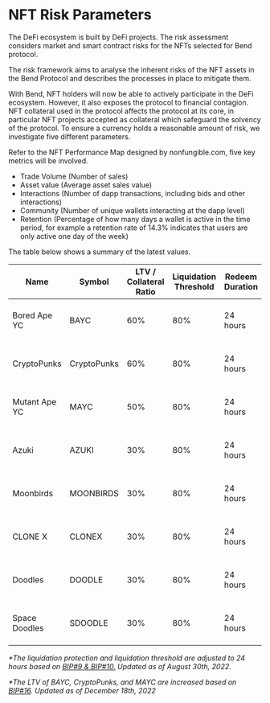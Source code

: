 # NFT Risk Parameters

The DeFi ecosystem is built by DeFi projects. The risk assessment considers market and smart contract risks for the NFTs selected for Bend protocol.

The risk framework aims to analyse the inherent risks of the NFT assets in the Bend Protocol and describes the processes in place to mitigate them.

With Bend, NFT holders will now be able to actively participate in the DeFi ecosystem. However, it also exposes the protocol to financial contagion. NFT collateral used in the protocol affects the protocol at its core, in particular NFT projects accepted as collateral which safeguard the solvency of the protocol. To ensure a currency holds a reasonable amount of risk, we investigate five different parameters.

Refer to the NFT Performance Map designed by nonfungible.com, five key metrics will be involved.

* Trade Volume (Number of sales)
* Asset value (Average asset sales value)
* Interactions (Number of dapp transactions, including bids and other interactions)
* Community (Number of unique wallets interacting at the dapp level)
* Retention (Percentage of how many days a wallet is active in the time period, for example a retention rate of 14.3% indicates that users are only active one day of the week)

The table below shows a summary of the latest values.

| Name           | Symbol      | LTV / Collateral Ratio | Liquidation Threshold | Redeem Duration | Auction Duration | Redeem Fine                       | Redeem Threshold |
| -------------- | ----------- | ---------------------- | --------------------- | --------------- | ---------------- | --------------------------------- | ---------------- |
| Bored Ape YC   | BAYC        | 60%                    | 80%                   | 24 hours        | 24 hours         | maximum (5% of the debt, 0.2 ETH) | 50%              |
| CryptoPunks    | CryptoPunks | 60%                    | 80%                   | 24 hours        | 24 hours         | maximum (5% of the debt, 0.2 ETH) | 50%              |
| Mutant Ape YC  | MAYC        | 50%                    | 80%                   | 24 hours        | 24 hours         | maximum (5% of the debt, 0.2 ETH) | 50%              |
| Azuki          | AZUKI       | 30%                    | 80%                   | 24 hours        | 24 hours         | maximum (5% of the debt, 0.2 ETH) | 50%              |
| Moonbirds      | MOONBIRDS   | 30%                    | 80%                   | 24 hours        | 24 hours         | maximum (5% of the debt, 0.2 ETH) | 50%              |
| CLONE X        | CLONEX      | 30%                    | 80%                   | 24 hours        | 24 hours         | maximum (5% of the debt, 0.2 ETH) | 50%              |
| Doodles        | DOODLE      | 30%                    | 80%                   | 24 hours        | 24 hours         | maximum (5% of the debt, 0.2 ETH) | 50%              |
| Space Doodles  | SDOODLE     | 30%                    | 80%                   | 24 hours        | 24 hours         | maximum (5% of the debt, 0.2 ETH) | 50%              |

_\*The liquidation protection and liquidation threshold are adjusted to 24 hours based on_ [_BIP#9 & BIP#10._](../governance/benddao-improvement-proposals-bips.md) _Updated as of August 30th, 2022._

_\*The LTV of BAYC, CryptoPunks, and MAYC are increased based on_ [_BIP#16_](https://snapshot.org/#/benddao.eth/proposal/0x1bd2cb68f3577f97605b542a7094e0d350a427e516ff30503e8172cc89feb9e6)_. Updated as of December 18th, 2022_
